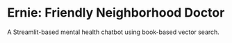 # Ernie: Friendly Neighborhood Doctor

A Streamlit-based mental health chatbot using book-based vector search.

